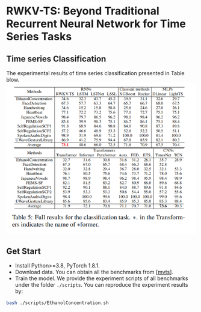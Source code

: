 # RWKV-TS: Beyond Traditional Recurrent Neural Network for Time Series Tasks

## Time series Classification
The experimental results of time series classification presented in Table blow.
![image](../pic/classification_result.png)

## Get Start

- Install Python>=3.8, PyTorch 1.8.1.
- Download data. You can obtain all the benchmarks from [[mvts](https://github.com/gzerveas/mvts_transformer)].
- Train the model. We provide the experiment scripts of all benchmarks under the folder `./scripts`. You can reproduce the experiment results by:

```bash
bash ./scripts/EthanolConcentration.sh
```